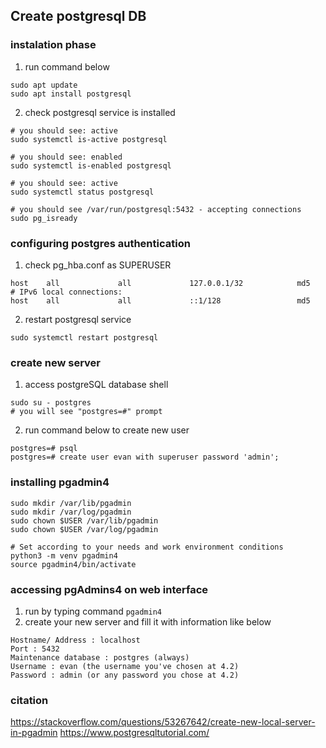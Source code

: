 ## Create postgresql DB

### instalation phase
1. run command below
```
sudo apt update
sudo apt install postgresql
```
2. check postgresql service is installed
```
# you should see: active
sudo systemctl is-active postgresql

# you should see: enabled
sudo systemctl is-enabled postgresql

# you should see: active
sudo systemctl status postgresql

# you should see /var/run/postgresql:5432 - accepting connections
sudo pg_isready
```

### configuring postgres authentication

1. check pg_hba.conf as SUPERUSER
```
host    all             all             127.0.0.1/32            md5
# IPv6 local connections:
host    all             all             ::1/128                 md5
```
2. restart postgresql service
```
sudo systemctl restart postgresql
```
### create new server
1. access postgreSQL database shell
```
sudo su - postgres
# you will see "postgres=#" prompt
```
2. run command below to create new user
```
postgres=# psql
postgres=# create user evan with superuser password 'admin';
```

### installing pgadmin4

```
sudo mkdir /var/lib/pgadmin
sudo mkdir /var/log/pgadmin
sudo chown $USER /var/lib/pgadmin
sudo chown $USER /var/log/pgadmin

# Set according to your needs and work environment conditions
python3 -m venv pgadmin4
source pgadmin4/bin/activate
```

### accessing pgAdmins4 on web interface

1. run by typing command ```pgadmin4```
2. create your new server and fill it with information like below
```
Hostname/ Address : localhost
Port : 5432
Maintenance database : postgres (always)
Username : evan (the username you've chosen at 4.2)
Password : admin (or any password you chose at 4.2)
```

### citation

https://stackoverflow.com/questions/53267642/create-new-local-server-in-pgadmin
https://www.postgresqltutorial.com/
